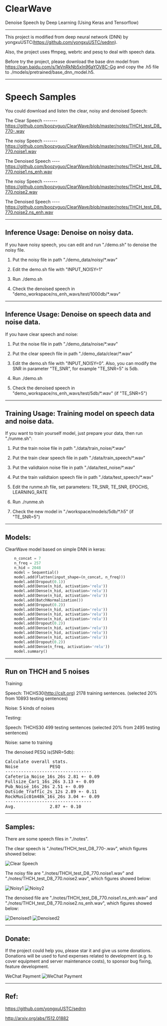 # ClearWave
Denoise Speech by Deep Learning (Using Keras and Tensorflow) 

------------------

This project is modified from deep neural network (DNN) by yongxuUSTC(https://github.com/yongxuUSTC/sednn). 

Also, the project uses ffmpeg, webrtc and pesq to deal with speech data.

Before try the project, please download the base dnn model from https://pan.baidu.com/s/1eVnRkNb5xIn96aYOV8C-Gg
 and copy the .h5 file to ./models/pretrained/base_dnn_model.h5.

------------------

# Speech Samples
You could download and listen the clear, noisy and denoised Speech:

The Clear Speech ------- https://github.com/boozyguo/ClearWave/blob/master/notes/THCH_test_D8_770-.wav



The noisy Speech -------https://github.com/boozyguo/ClearWave/blob/master/notes/THCH_test_D8_770.noise1.wav

The Denoised Speech ----https://github.com/boozyguo/ClearWave/blob/master/notes/THCH_test_D8_770.noise1.ns_enh.wav



The noisy Speech -------https://github.com/boozyguo/ClearWave/blob/master/notes/THCH_test_D8_770.noise2.wav

The Denoised Speech ----https://github.com/boozyguo/ClearWave/blob/master/notes/THCH_test_D8_770.noise2.ns_enh.wav


------------------

## Inference Usage: Denoise on noisy data. 
If you have noisy speech, you can edit and run "./demo.sh" to denoise the noisy file. 

1. Put the noisy file in path "./demo_data/noisy/*.wav"

2. Edit the demo.sh file with "INPUT_NOISY=1" 

3. Run ./demo.sh

4. Check the denoised speech in "demo_workspace/ns_enh_wavs/test/1000db/*.wav"

------------------

## Inference Usage: Denoise on speech data and noise data. 
If you have clear speech and noise: 

1. Put the noise file in path "./demo_data/noise/*.wav"

2. Put the clear speech file in path "./demo_data/clear/*.wav"

3. Edit the demo.sh file with "INPUT_NOISY=0". Also, you can modify the SNR in parameter "TE_SNR", for example "TE_SNR=5" is 5db.

4. Run ./demo.sh

5. Check the denoised speech in "demo_workspace/ns_enh_wavs/test/5db/*.wav" (if "TE_SNR=5") 

------------------

## Training Usage: Training model on speech data and noise data. 
If you want to train yourself model, just prepare your data, then run "./runme.sh": 

1. Put the train noise file in path "./data/train_noise/*.wav"

2. Put the train clear speech file in path "./data/train_speech/*.wav"

3. Put the validtaion noise file in path "./data/test_noise/*.wav"

4. Put the train validtaion speech file in path "./data/test_speech/*.wav"

5. Edit the runme.sh file, set parameters: TR_SNR, TE_SNR, EPOCHS, LEARNING_RATE

6. Run ./runme.sh

7. Check the new model in "./workspace/models/5db/*.h5" (if "TE_SNR=5") 

------------------


## Models:

ClearWave model based on simple DNN in keras:

```python
    n_concat = 7
    n_freq = 257
    n_hid = 2048
    model = Sequential()
    model.add(Flatten(input_shape=(n_concat, n_freq)))
    model.add(Dropout(0.1))
    model.add(Dense(n_hid, activation='relu'))
    model.add(Dense(n_hid, activation='relu'))
    model.add(Dense(n_hid, activation='relu'))
    model.add(BatchNormalization())
    model.add(Dropout(0.2))
    model.add(Dense(n_hid, activation='relu'))
    model.add(Dense(n_hid, activation='relu'))
    model.add(Dense(n_hid, activation='relu'))
    model.add(Dropout(0.2))
    model.add(Dense(n_hid, activation='relu'))
    model.add(Dense(n_hid, activation='relu'))
    model.add(Dense(n_hid, activation='relu'))
    model.add(Dropout(0.2))
    model.add(Dense(n_freq, activation='relu'))
    model.summary()
```

------------------

## Run on THCH and 5 noises

Training:

Speech: THCHS30(http://cslt.org) 2178 training sentences. (selected 20% from 10893 testing sentences)

Noise: 5 kinds of noises

Testing:

Speech: THCHS30 499 testing sentences (selected 20% from 2495 testing sentences)

Noise: same to training


The denoised PESQ is(SNR=5db):

<pre>
Calculate overall stats. 
Noise            PESQ            
---------------------------------
Cafeteria_Noise_16s_26s 2.81 +- 0.09    
Fullsize_Car1_16s_26s 3.13 +- 0.09    
Pub_Noise_16s_26s 2.51 +- 0.09    
Outside_Traffic_2s_12s 2.89 +- 0.11    
RockMusic01m48k_16s_26s 3.04 +- 0.09    
---------------------------------
Avg.             2.87 +- 0.10
</pre>

------------------

## Samples:
There are some speech files in "./notes". 

The clear speech is "./notes/THCH_test_D8_770-.wav", which figures showed below:

![Clear Speech](https://github.com/boozyguo/ClearWave/blob/master/notes/clear-d8-770.jpg)


The noisy file are  "./notes/THCH_test_D8_770.noise1.wav" and "./notes/THCH_test_D8_770.noise2.wav", which figures showed below:

![Noisy1](https://github.com/boozyguo/ClearWave/blob/master/notes/noise1-d8-770.jpg)
![Noisy2](https://github.com/boozyguo/ClearWave/blob/master/notes/noise2-d8-770.jpg)


The denoised file are  "./notes/THCH_test_D8_770.noise1.ns_enh.wav" and "./notes/THCH_test_D8_770.noise2.ns_enh.wav", which figures showed below:

![Denoised1](https://github.com/boozyguo/ClearWave/blob/master/notes/denoised-noise1-d8-770.jpg)
![Denoised2](https://github.com/boozyguo/ClearWave/blob/master/notes/denoised-noise2-d8-770.jpg)



------------------


## Donate:

If the project could help you, please star it and give us some donations. Donations will be used to fund expenses related to development (e.g. to cover equipment and server maintenance costs), to sponsor bug fixing, feature development.


WeChat Payment
![WeChat Payment](https://github.com/boozyguo/ClearWave/blob/master/notes/wechat.jpg)




------------------

## Ref:

 https://github.com/yongxuUSTC/sednn
 
 http://arxiv.org/abs/1512.01882
